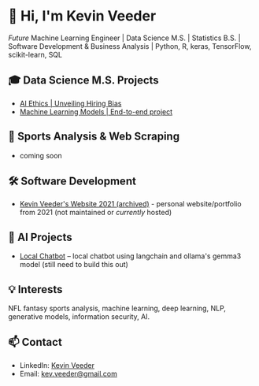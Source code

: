 # 👋 Hi, I'm Kevin Veeder

*Future* Machine Learning Engineer | Data Science M.S. | Statistics B.S. | Software Development & Business Analysis | Python, R, keras, TensorFlow, scikit-learn, SQL

## 🎓 Data Science M.S. Projects
- [AI Ethics | Unveiling Hiring Bias](https://github.com/kevinveeder/ai-ethics)
- [Machine Learning Models | End-to-end project](https://github.com/kevinveeder/ml-models-project)

## 🏈 Sports Analysis & Web Scraping
- coming soon

## 🛠️ Software Development
- [Kevin Veeder's Website 2021 (archived)](https://github.com/kevinveeder/kevinveeder.me) - personal website/portfolio from 2021 (not maintained or *currently* hosted)

## 🤖 AI Projects
- [Local Chatbot](https://github.com/kevinveeder/ollama-chatbot) – local chatbot using langchain and ollama's gemma3 model (still need to build this out)

## 💡 Interests
NFL fantasy sports analysis, machine learning, deep learning, NLP, generative models, information security, AI. 

## 📫 Contact
- LinkedIn: [Kevin Veeder](https://www.linkedin.com/in/kevinadrianveeder/)
- Email: kev.veeder@gmail.com
